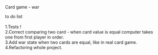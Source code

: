 Card game - war<br>

to do list<br><br>
1.Tests ! <br>
2.Correct comparing two card - when card value is equal computer takes one from first player in order.<br>
3.Add war state when two cards are equal, like in real card game.<br>
4.Refactoring whole project.<br>
